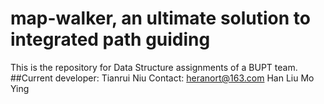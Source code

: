 # map-walker, an ultimate solution to integrated path guiding
This is the repository for Data Structure assignments of a BUPT team. 
##Current developer:
Tianrui Niu Contact: heranort@163.com
Han Liu
Mo Ying

